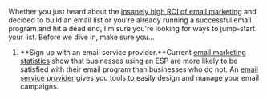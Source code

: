Whether you just heard about the [insanely high ROI of email
marketing](http://expresspigeon.com/blog/2014/01/06/email-marketing-statistics-2014/)
and decided to build an email list or you're already running a
successful email program and hit a dead end, I'm sure you're looking for
ways to jump-start your list. Before we dive in, make sure you...

1.  **Sign up with an email service provider.**Current [email marketing
    statistics](http://expresspigeon.com/blog/2014/01/06/email-marketing-statistics-2014/)
    show that businesses using an ESP are more likely to be satisfied
    with their email program than businesses who do not. An [email
    service provider](http://expresspigeon.com) gives you tools to
    easily design and manage your email campaigns.
